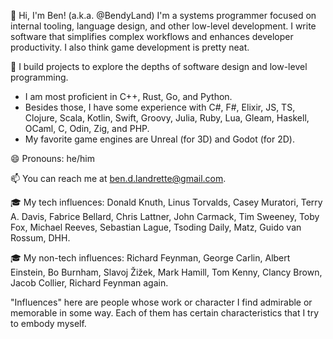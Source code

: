 👋 Hi, I'm Ben! (a.k.a. @BendyLand)
I'm a systems programmer focused on internal tooling, language design, and other low-level development. I write software that simplifies complex workflows and enhances developer productivity. I also think game development is pretty neat.

🌱 I build projects to explore the depths of software design and low-level programming.
 - I am most proficient in C++, Rust, Go, and Python.
 - Besides those, I have some experience with C#, F#, Elixir, JS, TS, Clojure, Scala, Kotlin, Swift, Groovy, Julia, Ruby, Lua, Gleam, Haskell, OCaml, C, Odin, Zig, and PHP.
 - My favorite game engines are Unreal (for 3D) and Godot (for 2D).

😄 Pronouns: he/him

📫 You can reach me at ben.d.landrette@gmail.com.

🎓 My tech influences: 
Donald Knuth, Linus Torvalds, Casey Muratori, Terry A. Davis, Fabrice Bellard, Chris Lattner, John Carmack, Tim Sweeney, Toby Fox, Michael Reeves, Sebastian Lague, Tsoding Daily, Matz, Guido van Rossum, DHH.

🎓 My non-tech influences: 
Richard Feynman, George Carlin, Albert Einstein, Bo Burnham, Slavoj Žižek, Mark Hamill, Tom Kenny, Clancy Brown, Jacob Collier, Richard Feynman again. 

"Influences" here are people whose work or character I find admirable or memorable in some way. Each of them has certain characteristics that I try to embody myself. 

<!---
BendyLand/BendyLand is a ✨ special ✨ repository because its `README.md` (this file) appears on your GitHub profile.
You can click the Preview link to take a look at your changes.
--->
